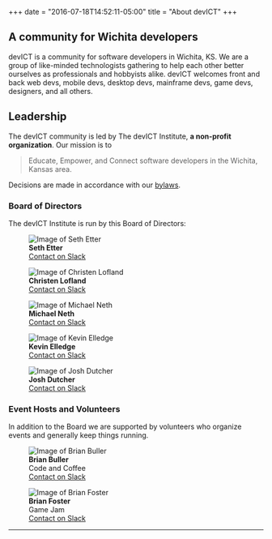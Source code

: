 +++
date = "2016-07-18T14:52:11-05:00"
title = "About devICT"
+++

## A community for Wichita developers

devICT is a community for software developers in Wichita, KS. We are a group of
like-minded technologists gathering to help each other better ourselves as
professionals and hobbyists alike. devICT welcomes front and back web devs,
mobile devs, desktop devs, mainframe devs, game devs, designers, and all
others.

## Leadership

The devICT community is led by The devICT Institute, <strong>a non-profit
organization</strong>. Our mission is to

> Educate, Empower, and Connect software developers in the Wichita, Kansas area.

Decisions are made in accordance with our
[bylaws](https://docs.google.com/document/d/1vEtJgGcpVkMWQHNsJzbeFwaUEOnwUWkh43abSOvS0JE/edit?usp=sharing).

### Board of Directors

The devICT Institute is run by this Board of Directors:

<div class="leadership row">
  <div class="col-sm-6 col-md-2">
    <figure class="figure">
      <img src="/images/leadership/seth-etter.jpg" class="figure-img img-responsive img-rounded" alt="Image of Seth Etter" />
      <figcaption class="figure-caption">
        <strong>Seth Etter</strong><br>
        <a href="https://slack.com/app_redirect?channel=U02T9190X" target="blank">Contact on Slack</a>
      </figcaption>
    </figure>
  </div>
  <div class="col-sm-6 col-md-2">
    <figure class="figure">
      <img src="/images/leadership/christen-lofland.jpg" class="figure-img img-responsive img-rounded" alt="Image of Christen Lofland" />
      <figcaption class="figure-caption">
        <strong>Christen Lofland</strong><br>
        <a href="https://slack.com/app_redirect?channel=U02TG0SGZ" target="blank">Contact on Slack</a>
      </figcaption>
    </figure>
  </div>
  <div class="col-sm-6 col-md-2">
    <figure class="figure">
      <img src="/images/leadership/michael-neth.jpg" class="figure-img img-responsive img-rounded" alt="Image of Michael Neth" />
      <figcaption class="figure-caption">
        <strong>Michael Neth</strong><br>
        <a href="https://slack.com/app_redirect?channel=U02V81GGA" target="blank">Contact on Slack</a>
      </figcaption>
    </figure>
  </div>
  <div class="col-sm-6 col-md-2">
    <figure class="figure">
      <img src="/images/leadership/kevin-elledge.jpg" class="figure-img img-responsive img-rounded" alt="Image of Kevin Elledge" />
      <figcaption class="figure-caption">
        <strong>Kevin Elledge</strong><br>
        <a href="https://slack.com/app_redirect?channel=U03EGDSPD" target="blank">Contact on Slack</a>
      </figcaption>
    </figure>
  </div>
  <div class="col-sm-6 col-md-2">
    <figure class="figure">
      <img src="/images/leadership/josh-dutcher.jpg" class="figure-img img-responsive img-rounded" alt="Image of Josh Dutcher" />
      <figcaption class="figure-caption">
        <strong>Josh Dutcher</strong><br>
        <a href="https://slack.com/app_redirect?channel=U02U2QUAL" target="blank">Contact on Slack</a>
      </figcaption>
    </figure>
  </div>
</div>

### Event Hosts and Volunteers

In addition to the Board we are supported by volunteers who organize events and
generally keep things running.

<div class="leadership row">
  <div class="col-sm-6 col-md-2">
    <figure class="figure">
      <img src="/images/leadership/brian-buller.jpg" class="figure-img img-responsive img-rounded" alt="Image of Brian Buller" />
      <figcaption class="figure-caption">
        <strong>Brian Buller</strong><br>
        Code and Coffee<br>
        <a href="https://slack.com/app_redirect?channel=U030RD9NU" target="blank">Contact on Slack</a>
      </figcaption>
    </figure>
  </div>
  <div class="col-sm-6 col-md-2">
    <figure class="figure">
      <img src="/images/leadership/brian-foster.jpg" class="figure-img img-responsive img-rounded" alt="Image of Brian Foster" />
      <figcaption class="figure-caption">
        <strong>Brian Foster</strong><br>
        Game Jam<br>
        <a href="https://slack.com/app_redirect?channel=U03TRPHR0" target="blank">Contact on Slack</a>
      </figcaption>
    </figure>
  </div>
</div>

<hr/>
